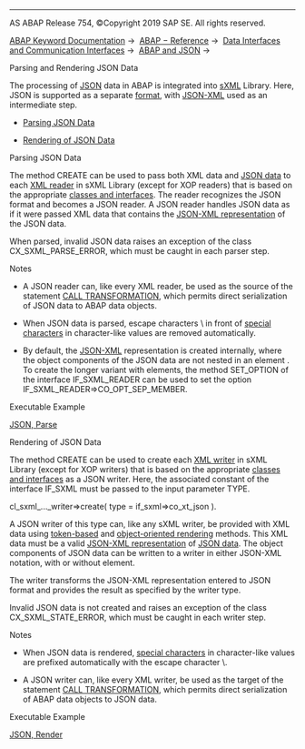   

* * *

AS ABAP Release 754, ©Copyright 2019 SAP SE. All rights reserved.

[ABAP Keyword Documentation](javascript:call_link\('abenabap.htm'\)) →  [ABAP − Reference](javascript:call_link\('abenabap_reference.htm'\)) →  [Data Interfaces and Communication Interfaces](javascript:call_link\('abenabap_data_communication.htm'\)) →  [ABAP and JSON](javascript:call_link\('abenabap_json.htm'\)) → 

Parsing and Rendering JSON Data

The processing of [JSON](javascript:call_link\('abenjson_oview.htm'\)) data in ABAP is integrated into [sXML](javascript:call_link\('abensxml_library_glosry.htm'\) "Glossary Entry") Library. Here, JSON is supported as a separate [format](javascript:call_link\('abenabap_sxml_lib_formats.htm'\)), with [JSON-XML](javascript:call_link\('abenjson_glosry.htm'\) "Glossary Entry") used as an intermediate step.

-   [Parsing JSON Data](#@@ITOC@@ABENABAP_JSON_SXML_1)

-   [Rendering of JSON Data](#@@ITOC@@ABENABAP_JSON_SXML_2)

Parsing JSON Data

The method CREATE can be used to pass both XML data and [JSON data](javascript:call_link\('abenjson_oview.htm'\)) to each [XML reader](javascript:call_link\('abenabap_sxml_lib_parse.htm'\)) in sXML Library (except for XOP readers) that is based on the appropriate [classes and interfaces](javascript:call_link\('abenabap_sxml_lib_reader.htm'\)). The reader recognizes the JSON format and becomes a JSON reader. A JSON reader handles JSON data as if it were passed XML data that contains the [JSON-XML representation](javascript:call_link\('abenabap_json_xml.htm'\)) of the JSON data.

When parsed, invalid JSON data raises an exception of the class CX\_SXML\_PARSE\_ERROR, which must be caught in each parser step.

Notes

-   A JSON reader can, like every XML reader, be used as the source of the statement [CALL TRANSFORMATION](javascript:call_link\('abapcall_transformation.htm'\)), which permits direct serialization of JSON data to ABAP data objects.

-   When JSON data is parsed, escape characters \\ in front of [special characters](javascript:call_link\('abenjson_oview.htm'\)) in character-like values are removed automatically.

-   By default, the [JSON-XML](javascript:call_link\('abenabap_json_xml.htm'\)) representation is created internally, where the object components of the JSON data are not nested in an element <member>. To create the longer variant with <member> elements, the method SET\_OPTION of the interface IF\_SXML\_READER can be used to set the option IF\_SXML\_READER=>CO\_OPT\_SEP\_MEMBER.

Executable Example

[JSON, Parse](javascript:call_link\('abenabap_json_oo_reader_abexa.htm'\))

Rendering of JSON Data

The method CREATE can be used to create each [XML writer](javascript:call_link\('abenabap_sxml_lib_render.htm'\)) in sXML Library (except for XOP writers) that is based on the appropriate [classes and interfaces](javascript:call_link\('abenabap_sxml_lib_writer.htm'\)) as a JSON writer. Here, the associated constant of the interface IF\_SXML must be passed to the input parameter TYPE.

cl\_sxml\_...\_writer=>create( type = if\_sxml=>co\_xt\_json ).

A JSON writer of this type can, like any sXML writer, be provided with XML data using [token-based](javascript:call_link\('abenabap_sxml_lib_render_token.htm'\)) and [object-oriented rendering](javascript:call_link\('abenabap_sxml_lib_render_oo.htm'\)) methods. This XML data must be a valid [JSON-XML representation](javascript:call_link\('abenabap_json_xml.htm'\)) of [JSON data](javascript:call_link\('abenjson_oview.htm'\)). The object components of JSON data can be written to a writer in either JSON-XML notation, with or without <member> element.

The writer transforms the JSON-XML representation entered to JSON format and provides the result as specified by the writer type.

Invalid JSON data is not created and raises an exception of the class CX\_SXML\_STATE\_ERROR, which must be caught in each writer step.

Notes

-   When JSON data is rendered, [special characters](javascript:call_link\('abenjson_oview.htm'\)) in character-like values are prefixed automatically with the escape character \\.

-   A JSON writer can, like every XML writer, be used as the target of the statement [CALL TRANSFORMATION](javascript:call_link\('abapcall_transformation.htm'\)), which permits direct serialization of ABAP data objects to JSON data.

Executable Example

[JSON, Render](javascript:call_link\('abenabap_json_token_writer_abexa.htm'\))